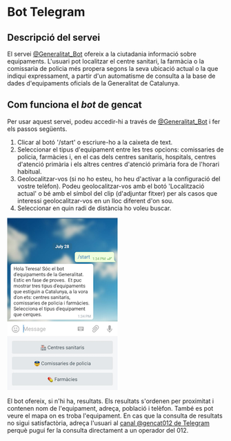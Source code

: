 # Bot  Telegram

## Descripció del servei

El servei [@Generalitat_Bot](https://telegram.me/Generalitat_Bot) ofereix a la ciutadania informació sobre equipaments. L'usuari pot localitzar el centre sanitari, la farmàcia o la comissaria de policia més propera segons la seva ubicació actual o la que indiqui expressament, a partir d'un automatisme de consulta a la base de dades d'equipaments oficials de la Generalitat de Catalunya.

## Com funciona el _bot_ de gencat

Per usar aquest servei, podeu accedir-hi a través de [@Generalitat_Bot](https://telegram.me/Generalitat_Bot) i fer els passos següents.

1. Clicar al botó '/start' o escriure-ho a la caixeta de text.
2. Seleccionar el tipus d'equipament entre les tres opcions: comissaries de policia, farmàcies i, en el cas dels centres sanitaris, hospitals, centres d'atenció primària i els altres centres d'atenció primària fora de l'horari habitual.
3. Geolocalitzar-vos (si no ho esteu, ho heu d'activar a la configuració del vostre telèfon). Podeu geolocalitzar-vos amb el botó 'Localització actual' o bé amb el símbol del clip (d'adjuntar fitxer) per als casos que interessi geolocalitzar-vos en un lloc diferent d'on sou.
4. Seleccionar en quin radi de distància ho voleu buscar.  

![Bot Telegram](/assets/img/bot_telegram.png)

El bot ofereix, si n'hi ha, resultats. Els resultats s'ordenen per proximitat i contenen nom de l'equipament, adreça, població i telèfon. També es pot veure el mapa on es troba l'equipament. En cas que la consulta de resultats no sigui satisfactòria, adreça l'usuari al [canal @gencat012 de Telegram](http://telegram.me/gencat012) perquè pugui fer la consulta directament a un operador del 012.